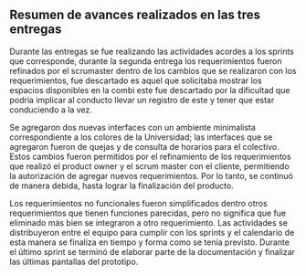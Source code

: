 
## Resumen de avances realizados en las tres entregas

Durante las entregas se fue realizando las actividades acordes a los sprints que corresponde, durante la segunda entrega los requerimientos fueron refinados por el scrumaster dentro de los cambios que se realizaron con los requerimientos, fue descartado es aquel que solicitaba mostrar los espacios disponibles en la combi este fue descartado por la dificultad que podría implicar al conducto llevar un registro de este y tener que estar conduciendo a la vez.  

Se agregaron dos nuevas interfaces con un ambiente minimalista correspondiente a los colores de la Universidad; las interfaces que se agregaron fueron de quejas y de consulta de horarios para el colectivo. Estos cambios fueron permitidos por el refinamiento de los requerimientos que realizó el product owner y el scrum master con el cliente, permitiendo la autorización de agregar nuevos requerimientos. Por lo tanto, se continuó de manera debida, hasta lograr la finalización del producto.

Los requerimientos no funcionales fueron simplificados dentro otros requerimientos que tienen funciones parecidas, pero no significa que fue eliminado más bien se integraron a otro requerimiento. Las actividades se distribuyeron entre el equipo para cumplir con los sprints y el calendario de esta manera se finaliza en tiempo y forma como se tenía previsto. Durante el último sprint se terminó de elaborar parte de la documentación y finalizar las últimas pantallas del prototipo.
